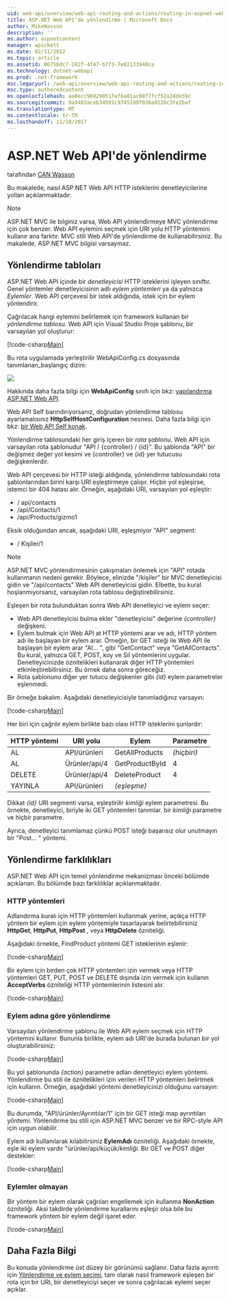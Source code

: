 ```yaml
---
uid: web-api/overview/web-api-routing-and-actions/routing-in-aspnet-web-api
title: ASP.NET Web API'de yönlendirme | Microsoft Docs
author: MikeWasson
description: ''
ms.author: aspnetcontent
manager: wpickett
ms.date: 02/11/2012
ms.topic: article
ms.assetid: 0675bdc7-282f-4f47-b7f3-7e02133940ca
ms.technology: dotnet-webapi
ms.prod: .net-framework
msc.legacyurl: /web-api/overview/web-api-routing-and-actions/routing-in-aspnet-web-api
msc.type: authoredcontent
ms.openlocfilehash: aa0ecc96029051fef6a81ac08f7fcf52a24de59c
ms.sourcegitcommit: 9a9483aceb34591c97451997036a9120c3fe2baf
ms.translationtype: MT
ms.contentlocale: tr-TR
ms.lasthandoff: 11/10/2017
---
```

<a name="routing-in-aspnet-web-api"></a>ASP.NET Web API'de yönlendirme
====================
tarafından [CAN Wasson](https://github.com/MikeWasson)

Bu makalede, nasıl ASP.NET Web API HTTP isteklerini denetleyicilerine yolları açıklanmaktadır.

> [!NOTE]
> ASP.NET MVC ile bilginiz varsa, Web API yönlendirmeye MVC yönlendirme için çok benzer. Web API eylemini seçmek için URI yolu HTTP yöntemini kullanır ana farktır. MVC stili Web API'de yönlendirme de kullanabilirsiniz. Bu makalede, ASP.NET MVC bilgisi varsaymaz.


## <a name="routing-tables"></a>Yönlendirme tabloları

ASP.NET Web API içinde bir *denetleyicisi* HTTP isteklerini işleyen sınıftır. Genel yöntemler denetleyicisinin adlı *eylem yöntemleri* ya da yalnızca *Eylemler*. Web API çerçevesi bir istek aldığında, istek için bir eylem yönlendirir.

Çağrılacak hangi eylemini belirlemek için framework kullanan bir *yönlendirme tablosu*. Web API için Visual Studio Proje şablonu, bir varsayılan yol oluşturur:

[!code-csharp[Main](routing-in-aspnet-web-api/samples/sample1.cs)]

Bu rota uygulamada yerleştirilir WebApiConfig.cs dosyasında tanımlanan\_başlangıç dizini:

![](routing-in-aspnet-web-api/_static/image1.png)

Hakkında daha fazla bilgi için **WebApiConfig** sınıfı için bkz: [yapılandırma ASP.NET Web API](../advanced/configuring-aspnet-web-api.md).

Web API Self barındırıyorsanız, doğrudan yönlendirme tablosu ayarlamalısınız **HttpSelfHostConfiguration** nesnesi. Daha fazla bilgi için bkz: [bir Web API Self konak](../older-versions/self-host-a-web-api.md).

Yönlendirme tablosundaki her giriş içeren bir *rota şablonu*. Web API için varsayılan rota şablonudur &quot;API / {controller} / {id}&quot;. Bu şablonda &quot;API&quot; bir değişmez değer yol kesimi ve {controller} ve {id} yer tutucusu değişkenlerdir.

Web API çerçevesi bir HTTP isteği aldığında, yönlendirme tablosundaki rota şablonlarından birini karşı URI eşleştirmeye çalışır. Hiçbir yol eşleşirse, istemci bir 404 hatası alır. Örneğin, aşağıdaki URI, varsayılan yol eşleştir:

- / api/contacts
- /api/Contacts/1
- /api/Products/gizmo1

Eksik olduğundan ancak, aşağıdaki URI, eşleşmiyor &quot;API&quot; segment:

- / Kişiler/1

> [!NOTE]
> ASP.NET MVC yönlendirmesinin çakışmaları önlemek için "API" rotada kullanmanın nedeni gerekir. Böylece, elinizde &quot;/kişiler&quot; bir MVC denetleyicisi gidin ve &quot;/api/contacts&quot; Web API denetleyicisi gidin. Elbette, bu kural hoşlanmıyorsanız, varsayılan rota tablosu değiştirebilirsiniz.

Eşleşen bir rota bulunduktan sonra Web API denetleyici ve eylem seçer:

- Web API denetleyicisi bulma ekler &quot;denetleyicisi&quot; değerine *{controller}* değişkeni.
- Eylem bulmak için Web API at HTTP yöntemi arar ve adı, HTTP yöntem adı ile başlayan bir eylem arar. Örneğin, bir GET isteği ile Web API ile başlayan bir eylem arar &quot;Al... &quot;, gibi &quot;GetContact&quot; veya &quot;GetAllContacts&quot;. Bu kural, yalnızca GET, POST, koy ve Sil yöntemlerini uygular. Denetleyicinizde öznitelikleri kullanarak diğer HTTP yöntemleri etkinleştirebilirsiniz. Bu örnek daha sonra göreceğiz.
- Rota şablonunu diğer yer tutucu değişkenler gibi *{id}* eylem parametreler eşlenmedi.

Bir örneğe bakalım. Aşağıdaki denetleyicisiyle tanımladığınız varsayın:

[!code-csharp[Main](routing-in-aspnet-web-api/samples/sample2.cs)]

Her biri için çağrılır eylem birlikte bazı olası HTTP isteklerini şunlardır:

| HTTP yöntemi | URI yolu | Eylem | Parametre |
| --- | --- | --- | --- |
| AL | API/ürünleri | GetAllProducts | *(hiçbiri)* |
| AL | Ürünler/api/4 | GetProductById | 4 |
| DELETE | Ürünler/api/4 | DeleteProduct | 4 |
| YAYINLA | API/ürünleri | *(eşleşme)* |  |

Dikkat *{id}* URI segmenti varsa, eşleştirilir *kimliği* eylem parametresi. Bu örnekte, denetleyici, biriyle iki GET yöntemleri tanımlar. bir *kimliği* parametre ve hiçbir parametre.

Ayrıca, denetleyici tanımlamaz çünkü POST isteği başarısız olur unutmayın bir &quot;Post... &quot; yöntemi.

## <a name="routing-variations"></a>Yönlendirme farklılıkları

ASP.NET Web API için temel yönlendirme mekanizması önceki bölümde açıklanan. Bu bölümde bazı farklılıklar açıklanmaktadır.

### <a name="http-methods"></a>HTTP yöntemleri

Adlandırma kuralı için HTTP yöntemleri kullanmak yerine, açıkça HTTP yöntem bir eylem için eylem yöntemiyle tasarlayarak belirtebilirsiniz **HttpGet**, **HttpPut**, **HttpPost** , veya **HttpDelete** özniteliği.

Aşağıdaki örnekte, FindProduct yöntemi GET isteklerinin eşlenir:

[!code-csharp[Main](routing-in-aspnet-web-api/samples/sample3.cs)]

Bir eylem için birden çok HTTP yöntemleri izin vermek veya HTTP yöntemleri GET, PUT, POST ve DELETE dışında izin vermek için kullanın **AcceptVerbs** özniteliği HTTP yöntemlerinin listesini alır.

[!code-csharp[Main](routing-in-aspnet-web-api/samples/sample4.cs)]

<a id="routing_by_action_name"></a>
### <a name="routing-by-action-name"></a>Eylem adına göre yönlendirme

Varsayılan yönlendirme şablonu ile Web API eylem seçmek için HTTP yöntemini kullanır. Bununla birlikte, eylem adı URI'de burada bulunan bir yol oluşturabilirsiniz:

[!code-csharp[Main](routing-in-aspnet-web-api/samples/sample5.cs)]

Bu yol şablonunda *{action}* parametre adları denetleyici eylem yöntemi. Yönlendirme bu stili ile öznitelikleri izin verilen HTTP yöntemleri belirtmek için kullanın. Örneğin, aşağıdaki yöntemi denetleyicinizi olduğunu varsayın:

[!code-csharp[Main](routing-in-aspnet-web-api/samples/sample6.cs)]

Bu durumda, "API/ürünler/Ayrıntılar/1" için bir GET isteği map ayrıntıları yöntemi. Yönlendirme bu stili için ASP.NET MVC benzer ve bir RPC-style API için uygun olabilir.

Eylem adı kullanılarak kılabilirsiniz **EylemAdı** özniteliği. Aşağıdaki örnekte, eşle iki eylem vardır &quot;ürünler/api/küçük/*kimliği*. Bir GET ve POST diğer destekler:

[!code-csharp[Main](routing-in-aspnet-web-api/samples/sample7.cs)]

### <a name="non-actions"></a>Eylemler olmayan

Bir yöntem bir eylem olarak çağrılan engellemek için kullanma **NonAction** özniteliği. Aksi takdirde yönlendirme kurallarını eşleşir olsa bile bu framework yöntem bir eylem değil işaret eder.

[!code-csharp[Main](routing-in-aspnet-web-api/samples/sample8.cs)]

## <a name="further-reading"></a>Daha Fazla Bilgi

Bu konuda yönlendirme üst düzey bir görünümü sağlanır. Daha fazla ayrıntı için [Yönlendirme ve eylem seçimi](routing-and-action-selection.md), tam olarak nasıl framework eşleşen bir rota için bir URI, bir denetleyiciyi seçer ve sonra çağrılacak eylemi seçer açıklar.

